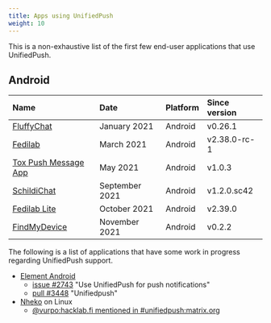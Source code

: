 ```yaml
---
title: Apps using UnifiedPush
weight: 10
---
```


This is a non-exhaustive list of the first few end-user applications that use UnifiedPush.

## Android

| Name                                                               | Date           | Platform | Since version |
| :----------------------------------------------------------------- | :------------- | :------- | :------------ |
| [FluffyChat](https://fluffychat.im/)                               | January 2021   | Android  | v0.26.1       |
| [Fedilab](https://fedilab.app/)                                    | March 2021     | Android  | v2.38.0-rc-1  |
| [Tox Push Message App](https://github.com/zoff99/tox_push_msg_app) | May 2021       | Android  | v1.0.3        |
| [SchildiChat](https://github.com/SchildiChat/SchildiChat-android/) | September 2021 | Android  | v1.2.0.sc42   |
| [Fedilab Lite](https://fedilab.app/)                               | October 2021   | Android  | v2.39.0       |
| [FindMyDevice](https://gitlab.com/Nulide/findmydevice/)             | November 2021   | Android  | v0.2.2       |

The following is a list of applications that have some work in progress regarding UnifiedPush support.

- [Element Android](https://github.com/vector-im/element-android)
  - [issue #2743](https://github.com/vector-im/element-android/issues/2743) "Use UnifiedPush for push notifications"
  - [pull #3448](https://github.com/vector-im/element-android/pull/3448) "Unifiedpush"
- [Nheko](https://nheko.im/nheko-reborn/nheko) on Linux
  - [@vurpo:hacklab.fi mentioned in #unifiedpush:matrix.org](https://matrix.to/#/!vwmBiTqilorqNCbGab:matrix.org/$bT-gCEw5VTM3icJca-xnK_Ji5J0RBVfc_lu3KNhVSmc?via=libera.chat&via=matrix.org&via=tchncs.de)

